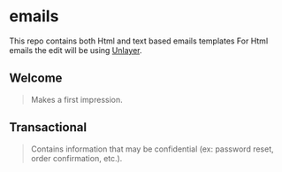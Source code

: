 # emails

This repo contains both Html and text based emails templates
For Html emails the edit will be using [Unlayer](https://unlayer.com/).

## Welcome 
> Makes a first impression.

## Transactional
> Contains information that may be confidential (ex: password reset, order confirmation, etc.).
